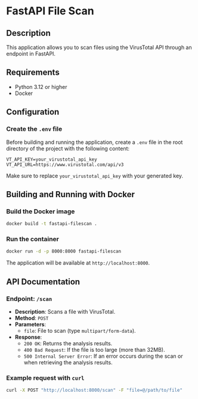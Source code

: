 # FastAPI File Scan

## Description
This application allows you to scan files using the VirusTotal API through an endpoint in FastAPI.

## Requirements
- Python 3.12 or higher
- Docker

## Configuration

### Create the `.env` file
Before building and running the application, create a `.env` file in the root directory of the project with the following content:

```dotenv
VT_API_KEY=your_virustotal_api_key
VT_API_URL=https://www.virustotal.com/api/v3
```

Make sure to replace `your_virustotal_api_key` with your generated key.

## Building and Running with Docker

### Build the Docker image
```sh
docker build -t fastapi-filescan .
```

### Run the container
```sh
docker run -d -p 8000:8000 fastapi-filescan
```

The application will be available at `http://localhost:8000`.

## API Documentation

### Endpoint: `/scan`
- **Description**: Scans a file with VirusTotal.
- **Method**: `POST`
- **Parameters**:
  - `file`: File to scan (type `multipart/form-data`).
- **Response**:
  - `200 OK`: Returns the analysis results.
  - `400 Bad Request`: If the file is too large (more than 32MB).
  - `500 Internal Server Error`: If an error occurs during the scan or when retrieving the analysis results.

### Example request with `curl`
```sh
curl -X POST "http://localhost:8000/scan" -F "file=@/path/to/file"
```